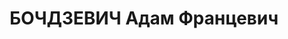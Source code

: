 ---
title: БОЧДЗЕВИЧ Адам Францевич
description: 1900 г.р., поляк, м.р. г.Вильно, м.п. г.Мурманск. Арестован 02.10.1936.
  Осужден 30.04.1937 Верховным судом СССР по ст.17-58-8, 58-11 УК РСФСР на 8 лет лишения
  свободы. Прибыл 26.12.1942. Освобожден 09.11.1945. Реабилитирован 25.08.1992 Прокуратурой
  РФ.
---
